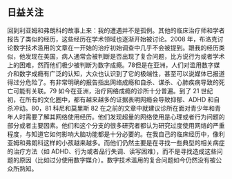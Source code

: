 ## 日益关注

回到利亚姆和弗朗科的故事上来：我的遭遇并不是孤例。其他的临床治疗师和学者报告了类似的经历，这些经历在学术领域也逐渐开始被讨论。2008 年，布洛克讨论数字技术滥用的文章在一开始的治疗初始调查中几乎不会被提到。跟我的经历类似，他发现在美国，病人通常会被判断是否出现了复合问题，比方说行为或者学术上的困难，然而他们极少被判断为数字成瘾。78但是在亚洲，人们对滥用数字媒介和数字成瘾有广泛的认知，大众也认识到了它的极端性，甚至可以说媒体已报道得过分危险了。有非常明确的报告指出网络成瘾和自杀、谋杀、心肺疾病导致的死亡可能有关联。79 如今在亚洲，治疗网络成瘾的诊所十分普遍。到了 21 世纪初，在所有的文化圈中，都有越来越多的证据表明网瘾会导致抑郁、ADHD 和自杀冲动。80，81 科尼和莫里斯 82 在之前的文章中就建议诊所在面对青少年和青年人时需要了解其网络使用经历。他们发现超量的网络使用是心理或者行为问题的部分或者主要因素。他们和这个分支的很多研究者都认为研究过度使用网络的严重程度，与知道它如何影响大脑功能都是十分必要的。在我自己的临床经历中，像利亚姆和弗朗科这样的小孩越来越多。而他们仍然主要是在寻找一些典型的相关病症的治疗方法（如 ADHD、行为或者品行失调、读写困难），而不是寻找造成这些问题的原因（比如过分使用数字媒介）。数字技术滥用的复合问题如今仍然没有被公众所熟知。
